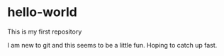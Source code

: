 # hello-world
This is my first repository

I am new to git and this seems to be a little fun. Hoping to catch up fast.
